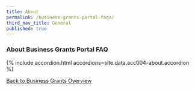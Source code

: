 ```yaml
---
title: About
permalink: /business-grants-portal-faqs/
third_nav_title: General
published: true
---
```


### About Business Grants Portal FAQ

{% include accordion.html accordions=site.data.acc004-about.accordion %}

[Back to Business Grants Overview](/business-grants-portal/)